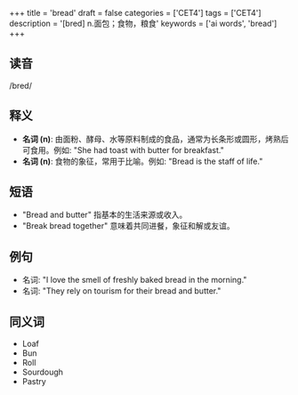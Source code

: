 +++
title = 'bread'
draft = false
categories = ['CET4']
tags = ['CET4']
description = '[bred] n.面包；食物，粮食'
keywords = ['ai words', 'bread']
+++

## 读音
/bred/

## 释义
- **名词 (n)**: 由面粉、酵母、水等原料制成的食品，通常为长条形或圆形，烤熟后可食用。例如: "She had toast with butter for breakfast."
- **名词 (n)**: 食物的象征，常用于比喻。例如: "Bread is the staff of life."

## 短语
- "Bread and butter" 指基本的生活来源或收入。
- "Break bread together" 意味着共同进餐，象征和解或友谊。

## 例句
- 名词: "I love the smell of freshly baked bread in the morning."
- 名词: "They rely on tourism for their bread and butter."

## 同义词
- Loaf
- Bun
- Roll
- Sourdough
- Pastry
